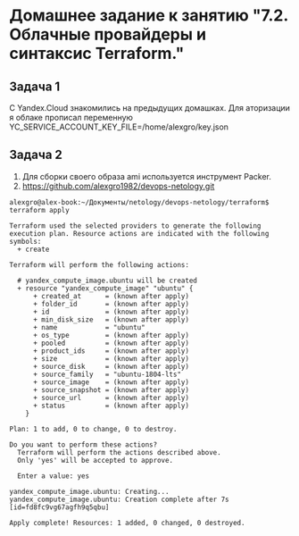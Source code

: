 # Домашнее задание к занятию "7.2. Облачные провайдеры и синтаксис Terraform."

## Задача 1

С Yandex.Cloud знакомились на предыдущих домашках.
Для аторизации я облаке прописал переменную   YC_SERVICE_ACCOUNT_KEY_FILE=/home/alexgro/key.json

## Задача 2

1. Для сборки своего образа ami используется инструмент Packer.
2. https://github.com/alexgro1982/devops-netology.git

```shell
alexgro@alex-book:~/Документы/netology/devops-netology/terraform$ terraform apply

Terraform used the selected providers to generate the following execution plan. Resource actions are indicated with the following symbols:
  + create

Terraform will perform the following actions:

  # yandex_compute_image.ubuntu will be created
  + resource "yandex_compute_image" "ubuntu" {
      + created_at      = (known after apply)
      + folder_id       = (known after apply)
      + id              = (known after apply)
      + min_disk_size   = (known after apply)
      + name            = "ubuntu"
      + os_type         = (known after apply)
      + pooled          = (known after apply)
      + product_ids     = (known after apply)
      + size            = (known after apply)
      + source_disk     = (known after apply)
      + source_family   = "ubuntu-1804-lts"
      + source_image    = (known after apply)
      + source_snapshot = (known after apply)
      + source_url      = (known after apply)
      + status          = (known after apply)
    }

Plan: 1 to add, 0 to change, 0 to destroy.

Do you want to perform these actions?
  Terraform will perform the actions described above.
  Only 'yes' will be accepted to approve.

  Enter a value: yes

yandex_compute_image.ubuntu: Creating...
yandex_compute_image.ubuntu: Creation complete after 7s [id=fd8fc9vg67agfh9q5qbu]

Apply complete! Resources: 1 added, 0 changed, 0 destroyed.
```


